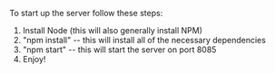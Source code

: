 To start up the server follow these steps:

1) Install Node (this will also generally install NPM)
2) "npm install" -- this will install all of the necessary dependencies
3) "npm start" -- this will start the server on port 8085
4) Enjoy!

